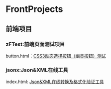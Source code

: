 # FrontProjects
## 前端项目
### zFTest:前端页面测试项目
  button.html：<a href="https://itanken.github.io/FrontProjects/zFTest/button.html" target="_blank">CSS3动态选择按钮（幽灵按钮）测试</a>
### jsonx:Json&XML在线工具
  index.html: <a href="https://itanken.github.io/FrontProjects/jsonx/" target="_blank">Json&XML在线转换及格式化验证工具</a>
